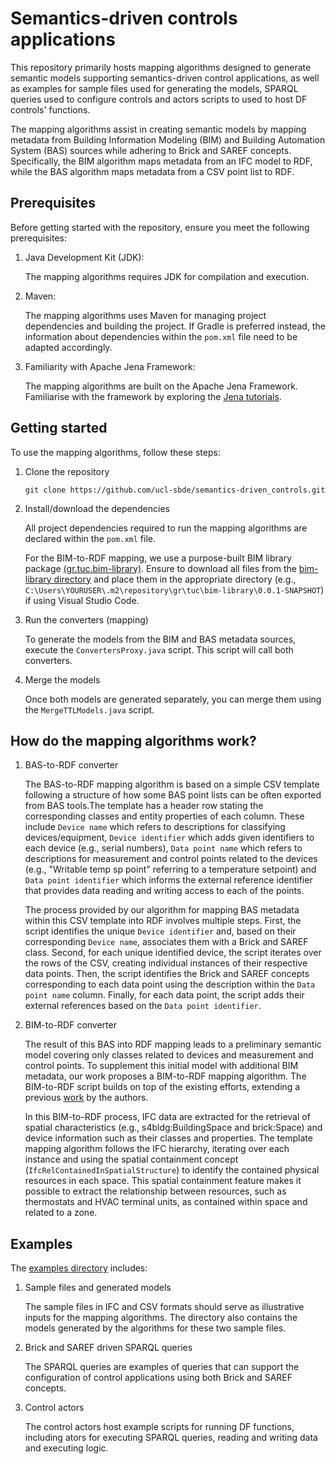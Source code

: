 # Semantics-driven controls applications

This repository primarily hosts mapping algorithms designed to generate semantic models supporting semantics-driven control applications, as well as examples for sample files used for generating the models, SPARQL queries used to configure controls and actors scripts to used to host DF controls' functions. 

The mapping algorithms assist in creating semantic models by mapping metadata from Building Information Modeling (BIM) and Building Automation System (BAS) sources while adhering to Brick and SAREF concepts. Specifically, the BIM algorithm maps metadata from an IFC model to RDF, while the BAS algorithm maps metadata from a CSV point list to RDF.

## Prerequisites

Before getting started with the repository, ensure you meet the following prerequisites:

1. Java Development Kit (JDK):

   The mapping algorithms requires JDK for compilation and execution. 

2. Maven:

   The mapping algorithms uses Maven for managing project dependencies and building the project. If Gradle is preferred instead, the information about dependencies within the `pom.xml` file need to be adapted accordingly.

3. Familiarity with Apache Jena Framework:

   The mapping algorithms are built on the Apache Jena Framework. Familiarise with the framework by exploring the [Jena tutorials]( https://jena.apache.org/tutorials/index.html). 

## Getting started 

To use the mapping algorithms, follow these steps:

1. Clone the repository
   ``` 
   git clone https://github.com/ucl-sbde/semantics-driven_controls.git 
   ```

2. Install/download the dependencies

   All project dependencies required to run the mapping algorithms are declared within the `pom.xml` file.
   
   For the BIM-to-RDF mapping, we use a purpose-built BIM library package [(gr.tuc.bim-library)](https://github.com/kyriakos-katsigarakis/openmetrics/packages/875264). Ensure to download all files from the [bim-library directory](https://github.com/ucl-sbde/semantics-driven_controls/tree/main/bim-library) and place them in the appropriate directory (e.g.,  `C:\Users\YOURUSER\.m2\repository\gr\tuc\bim-library\0.0.1-SNAPSHOT`) if using Visual Studio Code.
   
3. Run the converters (mapping) 

   To generate the models from the BIM and BAS metadata sources, execute the `ConvertersProxy.java` script. This script will call both converters.

4. Merge the models

   Once both models are generated separately, you can merge them using the `MergeTTLModels.java` script.


## How do the mapping algorithms work?

1. BAS-to-RDF converter

   The BAS-to-RDF mapping algorithm is based on a simple CSV template following a structure of how some BAS point lists can be often exported from BAS tools.The template has a header row stating the corresponding classes and entity properties of each column. These include `Device name` which refers to descriptions for classifying devices/equipment, `Device identifier` which adds given identifiers to each device (e.g., serial numbers), 
   `Data point name`  which refers to descriptions for measurement and control points related to the devices (e.g., "Writable temp sp point" referring to a temperature setpoint) and `Data point identifier` which informs the external reference identifier that provides data reading and writing access to each of the points.

   The process provided by our algorithm for mapping BAS metadata within this CSV template into RDF involves multiple steps. First, the script identifies the unique `Device identifier` and, based on their corresponding `Device name`, associates them with a Brick and SAREF class. Second, for each unique identified device, the script iterates over the rows of the CSV, creating individual instances of their respective data points. Then, the script identifies the Brick and SAREF concepts corresponding to each data point using the description within the `Data point name` column. Finally, for each data point, the script adds their external references based on the `Data point identifier`.


2. BIM-to-RDF converter

   The result of this BAS into RDF mapping leads to a preliminary semantic model covering only classes related to devices and measurement and control points. To supplement this initial model with additional BIM metadata, our work proposes a BIM-to-RDF mapping algorithm. The BIM-to-RDF script builds on top of the existing efforts, extending a previous [work](https://github.com/kyriakos-katsigarakis/openmetrics) by the authors. 

   In this BIM-to-RDF process, IFC data are extracted for the retrieval of spatial characteristics (e.g., s4bldg:BuildingSpace and brick:Space) and device information such as their classes and properties. The template mapping algorithm follows the IFC hierarchy, iterating over each instance and using the spatial containment concept (`IfcRelContainedInSpatialStructure`) to identify the contained physical resources in each space. This spatial containment feature makes it possible to extract the relationship between resources, such as thermostats and HVAC terminal units, as contained within space and related to a zone.

## Examples

The [examples directory](https://github.com/ucl-sbde/semantics-driven_controls/tree/main/examples) includes:

1. Sample files and generated models

    The sample files in IFC and CSV formats should serve as illustrative inputs for the mapping algorithms. The directory also contains the models generated by the algorithms for these two sample files. 

2. Brick and SAREF driven SPARQL queries

   The SPARQL queries are examples of queries that can support the configuration of control applications using both Brick and SAREF concepts.

3. Control actors

   The control actors host example scripts for running DF functions, including ators for executing SPARQL queries, reading and writing data and executing logic. 